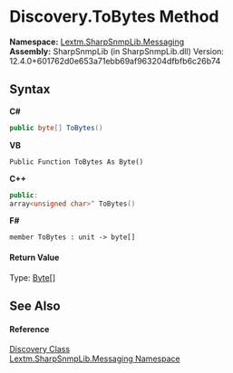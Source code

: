 # Discovery.ToBytes Method 
 

**Namespace:**&nbsp;<a href="N_Lextm_SharpSnmpLib_Messaging">Lextm.SharpSnmpLib.Messaging</a><br />**Assembly:**&nbsp;SharpSnmpLib (in SharpSnmpLib.dll) Version: 12.4.0+601762d0e653a71ebb69af963204dfbfb6c26b74

## Syntax

**C#**<br />
``` C#
public byte[] ToBytes()
```

**VB**<br />
``` VB
Public Function ToBytes As Byte()
```

**C++**<br />
``` C++
public:
array<unsigned char>^ ToBytes()
```

**F#**<br />
``` F#
member ToBytes : unit -> byte[] 

```


#### Return Value
Type: <a href="https://docs.microsoft.com/dotnet/api/system.byte" target="_blank" rel="noopener noreferrer">Byte</a>[]

## See Also


#### Reference
<a href="T_Lextm_SharpSnmpLib_Messaging_Discovery">Discovery Class</a><br /><a href="N_Lextm_SharpSnmpLib_Messaging">Lextm.SharpSnmpLib.Messaging Namespace</a><br />